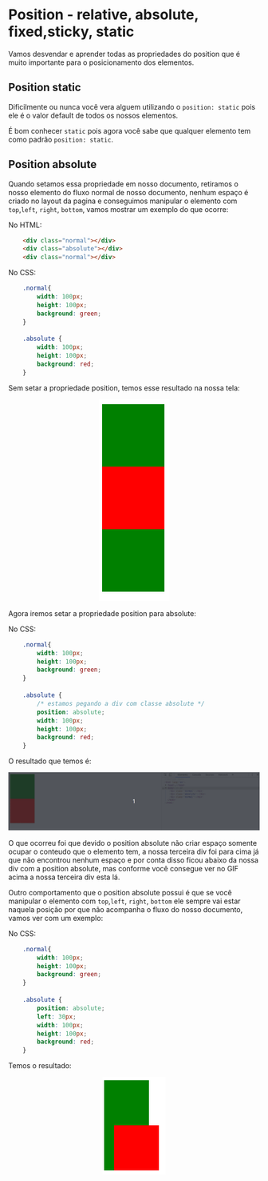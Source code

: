 # Position - relative, absolute, fixed,sticky, static

Vamos desvendar e aprender todas as propriedades do position que é muito importante para o posicionamento dos elementos.

## Position static

Dificilmente ou nunca você vera alguem utilizando o ```position: static``` pois ele é o valor default de todos os nossos elementos. 

É bom conhecer ```static``` pois agora você sabe que qualquer elemento tem como padrão ```position: static```.

## Position absolute

Quando setamos essa propriedade em nosso documento, retiramos o nosso elemento do fluxo normal de nosso documento, nenhum espaço é criado no layout da pagina e conseguimos manipular o elemento com ```top```,```left```, ```right```, ```bottom```, vamos mostrar um exemplo do que ocorre:

No HTML:
```html
    <div class="normal"></div>
    <div class="absolute"></div>
    <div class="normal"></div>
```

No CSS:
```css
    .normal{
        width: 100px;
        height: 100px;
        background: green;
    }

    .absolute {
        width: 100px;
        height: 100px;
        background: red;
    }
```

Sem setar a propriedade position, temos esse resultado na nossa tela:

<p align="center">
  <img src="../img/modulo-position-absolute-1.png">
</p>

Agora iremos setar a propriedade position para absolute:

No CSS:
```css
    .normal{
        width: 100px;
        height: 100px;
        background: green;
    }

    .absolute {  
        /* estamos pegando a div com classe absolute */
        position: absolute;
        width: 100px;
        height: 100px;
        background: red;
    }
```

O resultado que temos é:

<p align="center">
  <img src="../img/modulo-position-absolute-1-2.gif">
</p>

O que ocorreu foi que devido o position absolute não criar espaço somente ocupar o conteudo que o elemento tem, a nossa terceira div foi para cima já que não encontrou nenhum espaço e por conta disso ficou abaixo da nossa div com a position absolute, mas conforme você consegue ver no GIF acima a nossa terceira div esta lá.

Outro comportamento que o position absolute possui é que se você manipular o elemento com ```top```,```left```, ```right```, ```bottom``` ele sempre vai estar naquela posição por que não acompanha o fluxo do nosso documento, vamos ver com um exemplo:


No CSS:
```css
    .normal{
        width: 100px;
        height: 100px;
        background: green;
    }

    .absolute {  
        position: absolute;
        left: 30px;
        width: 100px;
        height: 100px;
        background: red;
    }
```

Temos o resultado:

<p align="center">
  <img src="../img/modulo-position-absolute-1-3.png">
</p>